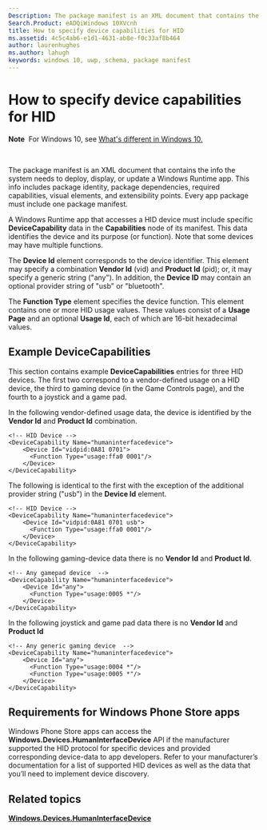 ```yaml
---
Description: The package manifest is an XML document that contains the info the system needs to deploy, display, or update a Windows Runtime app.
Search.Product: eADQiWindows 10XVcnh
title: How to specify device capabilities for HID
ms.assetid: 4c5c4ab6-e1d1-4631-ab8e-f0c33af8b464
author: laurenhughes
ms.author: lahugh
keywords: windows 10, uwp, schema, package manifest
---
```


# How to specify device capabilities for HID


**Note**  For Windows 10, see [What's different in Windows 10.](uapmanifestschema/what-s-changed-in-windows-10.md)

 

The package manifest is an XML document that contains the info the system needs to deploy, display, or update a Windows Runtime app. This info includes package identity, package dependencies, required capabilities, visual elements, and extensibility points. Every app package must include one package manifest.

A Windows Runtime app that accesses a HID device must include specific **DeviceCapability** data in the **Capabilities** node of its manifest. This data identifies the device and its purpose (or function). Note that some devices may have multiple functions.

The **Device Id** element corresponds to the device identifier. This element may specify a combination **Vendor Id** (vid) and **Product Id** (pid); or, it may specify a generic string ("any"). In addition, the **Device ID** may contain an optional provider string of "usb" or "bluetooth".

The **Function Type** element specifies the device function. This element contains one or more HID usage values. These values consist of a **Usage Page** and an optional **Usage Id**, each of which are 16-bit hexadecimal values.

## Example DeviceCapabilities


This section contains example **DeviceCapabilities** entries for three HID devices. The first two correspond to a vendor-defined usage on a HID device, the third to gaming device (in the Game Controls page), and the fourth to a joystick and a game pad.

In the following vendor-defined usage data, the device is identified by the **Vendor Id** and **Product Id** combination.

``` syntax
<!-- HID Device -->
<DeviceCapability Name="humaninterfacedevice">
    <Device Id="vidpid:0A81 0701">
      <Function Type="usage:ffa0 0001"/>
    </Device>
</DeviceCapability>
```

The following is identical to the first with the exception of the additional provider string ("usb") in the **Device Id** element.

``` syntax
<!-- HID Device -->
<DeviceCapability Name="humaninterfacedevice">
    <Device Id="vidpid:0A81 0701 usb">
      <Function Type="usage:ffa0 0001"/>
    </Device>
</DeviceCapability>
```

In the following gaming-device data there is no **Vendor Id** and **Product Id**.

``` syntax
<!-- Any gamepad device  -->
<DeviceCapability Name="humaninterfacedevice">
    <Device Id="any">
      <Function Type="usage:0005 *"/>
    </Device>
</DeviceCapability>
```

In the following joystick and game pad data there is no **Vendor Id** and **Product Id**

``` syntax
<!-- Any generic gaming device  -->
<DeviceCapability Name="humaninterfacedevice">
    <Device Id="any">
      <Function Type="usage:0004 *"/>
      <Function Type="usage:0005 *"/>
    </Device>
</DeviceCapability>
```

## Requirements for Windows Phone Store apps


Windows Phone Store apps can access the **Windows.Devices.HumanInterfaceDevice** API if the manufacturer supported the HID protocol for specific devices and provided corresponding device-data to app developers. Refer to your manufacturer’s documentation for a list of supported HID devices as well as the data that you’ll need to implement device discovery.

## Related topics


[**Windows.Devices.HumanInterfaceDevice**](https://msdn.microsoft.com/library/windows/apps/dn264174)

 

 



